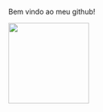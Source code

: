 Bem vindo ao meu github!

<div>





<a href="https://github.com/cabralotavio3">
<img loading="lazy" height="160em" src="https://github-readme-stats.vercel.app/api/top-langs/?username=cabralotavio3&layout=compact&langs_count=7&theme=dracula"/>
</div>

<!--
**cabralotavio3/cabralotavio3** is a ✨ _special_ ✨ repository because its `README.md` (this file) appears on your GitHub profile.

Here are some ideas to get you started:

- 🔭 I’m currently working on ...
- 🌱 I’m currently learning ...
- 👯 I’m looking to collaborate on ...
- 🤔 I’m looking for help with ...
- 💬 Ask me about ...
- 📫 How to reach me: ...
- 😄 Pronouns: ...
- ⚡ Fun fact: ...
-->
